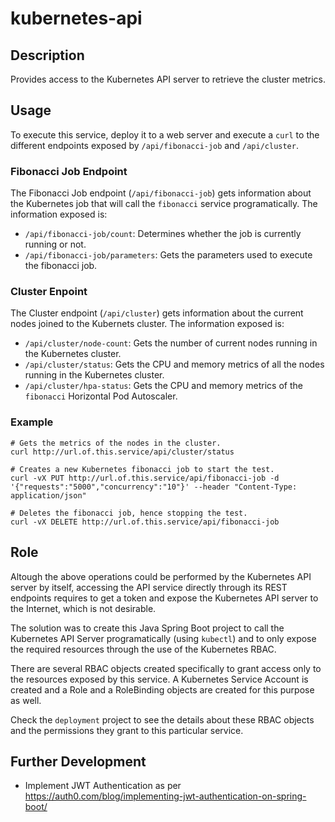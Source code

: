 # kubernetes-api

## Description

Provides access to the Kubernetes API server to retrieve the cluster metrics.

## Usage

To execute this service, deploy it to a web server and execute a `curl` to the different endpoints exposed by `/api/fibonacci-job` and `/api/cluster`.

### Fibonacci Job Endpoint

The Fibonacci Job endpoint (`/api/fibonacci-job`) gets information about the Kubernetes job that will call the `fibonacci` service programatically. The information exposed is:

* `/api/fibonacci-job/count`: Determines whether the job is currently running or not.
* `/api/fibonacci-job/parameters`: Gets the parameters used to execute the fibonacci job.

### Cluster Enpoint

The Cluster endpoint (`/api/cluster`) gets information about the current nodes joined to the Kubernets cluster. The information exposed is:

* `/api/cluster/node-count`: Gets the number of current nodes running in the Kubernetes cluster.
* `/api/cluster/status`: Gets the CPU and memory metrics of all the nodes running in the Kubernetes cluster.
* `/api/cluster/hpa-status`: Gets the CPU and memory metrics of the `fibonacci` Horizontal Pod Autoscaler.

### Example
```
# Gets the metrics of the nodes in the cluster.
curl http://url.of.this.service/api/cluster/status

# Creates a new Kubernetes fibonacci job to start the test.
curl -vX PUT http://url.of.this.service/api/fibonacci-job -d '{"requests":"5000","concurrency":"10"}' --header "Content-Type: application/json"

# Deletes the fibonacci job, hence stopping the test.
curl -vX DELETE http://url.of.this.service/api/fibonacci-job
```

## Role

Altough the above operations could be performed by the Kubernetes API server by itself, accessing the API service directly through its REST endpoints requires to get a token and expose the Kubernetes API server to the Internet, which is not desirable.

The solution was to create this Java Spring Boot project to call the Kubernetes API Server programatically (using `kubectl`) and to only expose the required resources through the use of the Kubernetes RBAC.

There are several RBAC objects created specifically to grant access only to the resources exposed by this service. A Kubernetes Service Account is created and a Role and a RoleBinding objects are created for this purpose as well.

Check the `deployment` project to see the details about these RBAC objects and the permissions they grant to this particular service.

## Further Development

* Implement JWT Authentication as per https://auth0.com/blog/implementing-jwt-authentication-on-spring-boot/